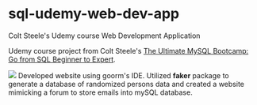 # sql-udemy-web-dev-app
Colt Steele's Udemy course Web Development Application 


Udemy course project from Colt Steele's  [The Ultimate MySQL Bootcamp: Go from SQL Beginner to Expert](https://www.udemy.com/course/the-ultimate-mysql-bootcamp-go-from-sql-beginner-to-expert/).

![](https://i.ibb.co/sJB8HGy/Screen-Shot-2019-11-12-at-7-33-20-PM.png)
Developed website using goorm's IDE.
Utilized __faker__ package to generate a database of randomized persons data and created a website mimicking a forum to store emails into mySQL database. 


